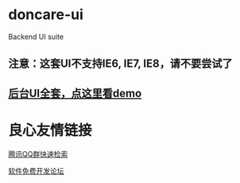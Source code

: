 doncare-ui
==========

Backend UI suite


## 注意：这套UI不支持IE6, IE7, IE8，请不要尝试了

## [后台UI全套，点这里看demo](http://visvoy.github.io/doncare-ui/login.html)

 # 良心友情链接

[腾讯QQ群快速检索](http://u.720life.cn/s/8cf73f7c)

[软件免费开发论坛](http://u.720life.cn/s/bbb01dc0)